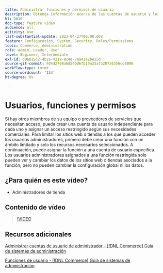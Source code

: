 ```yaml
---
title: Administrar funciones y permisos de usuario
description: Obtenga información acerca de las cuentas de usuario y los permisos usados para controlar el acceso al sitio web de  [!DNL Commerce] y almacenar datos en el administrador.
kt: 5610
doc-type: feature video
audience: all
activity: use
last-substantial-update: 2023-04-27T00:00:00Z
feature: Configuration, System, Security, Roles/Permissions
topic: Commerce, Administration
role: Admin, Leader, User
level: Beginner, Intermediate
exl-id: d06815c2-4b2a-4219-8c4e-7aa41a2be25d
source-git-commit: 404d2708a6d540d6fb19a33afb20726356cd8000
workflow-type: tm+mt
source-wordcount: '153'
ht-degree: 0%

---
```


# Usuarios, funciones y permisos

Si hay otros miembros de su equipo o proveedores de servicios que necesitan acceso, puede crear una cuenta de usuario independiente para cada uno y asignar un acceso restringido según sus necesidades comerciales. Para limitar los sitios web o tiendas a los que pueden acceder los usuarios administradores, primero debe crear una función con un ámbito limitado y solo los recursos necesarios seleccionados. A continuación, puede asignar la función a una cuenta de usuario específica. Los usuarios administradores asignados a una función restringida solo pueden ver y cambiar los datos de los sitios web o tiendas asociados a la función, pero no pueden cambiar la configuración global ni los datos.

## ¿Para quién es este vídeo?

- Administradores de tienda

## Contenido de vídeo

>[!VIDEO](https://video.tv.adobe.com/v/343654?quality=12&learn=on)

## Recursos adicionales

[Administrar cuentas de usuario de administrador - [!DNL Commerce] Guía de sistemas de administración](https://experienceleague.adobe.com/docs/commerce-admin/systems/user-accounts/permissions-users-all.html)

[Funciones de usuario - [!DNL Commerce] Guía de sistemas de administración](https://experienceleague.adobe.com/docs/commerce-admin/systems/user-accounts/permissions-user-roles.html)
